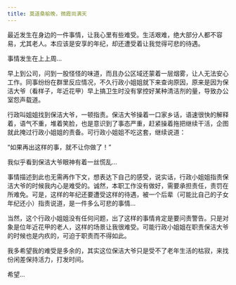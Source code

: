 ```yaml
---
title: 莫道桑榆晚，微霞尚满天
---
```


最近发生在身边的一件事情，让我心里有些难受。生活艰难，绝大部分人都不容易，尤其老人。本应该是安享的年纪，却还遭受着让我觉得可悲的待遇。

事情发生在上上周...

早上到公司，问到一股怪怪的味道，而且办公区域还蒙着一层烟雾，让人无法安心工作。同事纷纷在群里反应情况，不久行政小姐姐就下来查询原因，原来是因为保洁大爷（看样子，年近花甲）早上搞卫生时没有掌控好某种清洁剂的量，导致办公室怨声载道。

行政叫姐姐找到保洁大爷，一顿指责。保洁大爷操着一口家乡话，语速很快的解释着，语气不重，堆着笑脸，也是意识到了事态严重，赶紧操着拖把继续干活，企图就此掩过行政小姐姐的责备。可行政小姐姐不吃这套，继续说道：

“如果再出这样的事，就不让你做了！”

我似乎看到保洁大爷眼神有着一丝慌乱...

事情描述到此也无需再作下文，想表达下自己的感受，说实话，行政小姐姐指责保洁大爷的时候我内心是难受的。诚然，本职工作没有做好，需要承担责任，责罚在所难免。可是，这样的年纪还要遭受这样的待遇，被一个后辈（可能比自己的子女年纪还小）指责说道，是一件多么可悲的事情...

当然，这个行政小姐姐没有任何问题，出了这样的事情肯定是要问责警告。只是对象是位年近花甲的老人，这样的场景让我很难受。可能行政小姐姐在职责保洁大爷的时候也是内疚的，可迫于职责而不得如此。

我多希望我的难受是多余的，其实这位保洁大爷只是受不了老年生活的枯寂，来找份闲差保持活力，打发时间。

希望...
